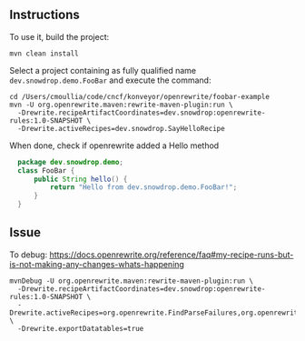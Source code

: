 ## Instructions

To use it, build the project:
```shell
mvn clean install
```

Select a project containing as fully qualified name `dev.snowdrop.demo.FooBar` and execute the command:
```shell
cd /Users/cmoullia/code/cncf/konveyor/openrewrite/foobar-example
mvn -U org.openrewrite.maven:rewrite-maven-plugin:run \
  -Drewrite.recipeArtifactCoordinates=dev.snowdrop:openrewrite-rules:1.0-SNAPSHOT \
  -Drewrite.activeRecipes=dev.snowdrop.SayHelloRecipe
```
When done, check if openrewrite added a Hello method
```java
  package dev.snowdrop.demo;
  class FooBar {
      public String hello() {
          return "Hello from dev.snowdrop.demo.FooBar!";
      }
  }
```

## Issue

To debug: https://docs.openrewrite.org/reference/faq#my-recipe-runs-but-is-not-making-any-changes-whats-happening
```shell
mvnDebug -U org.openrewrite.maven:rewrite-maven-plugin:run \
  -Drewrite.recipeArtifactCoordinates=dev.snowdrop:openrewrite-rules:1.0-SNAPSHOT \
  -Drewrite.activeRecipes=org.openrewrite.FindParseFailures,org.openrewrite.java.search.FindMissingTypes,dev.snowdrop.SayHelloRecipe \
  -Drewrite.exportDatatables=true
```